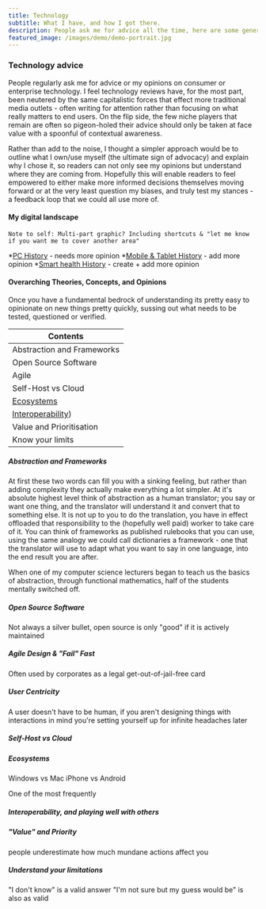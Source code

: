 ```yaml
---
title: Technology
subtitle: What I have, and how I got there.
description: People ask me for advice all the time, here are some general ideas/tips
featured_image: /images/demo/demo-portrait.jpg
---
```


### Technology advice
People regularly ask me for advice or my opinions on consumer or enterprise technology. I feel technology reviews have, for the most part, been neutered by the same capitalistic forces that effect more traditional media outlets - often writing for attention rather than focusing on what really matters to end users. On the flip side, the few niche players that remain are often so pigeon-holed their advice should only be taken at face value with a spoonful of contextual awareness.

Rather than add to the noise, I thought a simpler approach would be to outline what I own/use myself (the ultimate sign of advocacy) and explain why I chose it, so readers can not only see my opinions but understand where they are coming from. Hopefully this will enable readers to feel empowered to either make more informed decisions themselves moving forward or at the very least question my biases, and truly test my stances - a feedback loop that we could all use more of.


#### My digital landscape
`Note to self: Multi-part graphic? Including shortcuts & "let me know if you want me to cover another area"`

*[PC History](/technology/history-pc.md) - needs more opinion
*[Mobile & Tablet History]() - add more opinion
*[Smart health History]() - create + add more opinion





#### Overarching Theories, Concepts, and Opinions

Once you have a fundamental bedrock of understanding its pretty easy to opinionate on new things pretty quickly, sussing out what needs to be tested, questioned or verified.


| Contents |
|----------|
| Abstraction and Frameworks |
| Open Source Software |
| Agile |
| Self-Host vs Cloud |
| [Ecosystems](#ecosystems) |
| [Interoperability](#heading-ecosystems)) |
| Value and Prioritisation |
| Know your limits|



##### Abstraction and Frameworks
At first these two words can fill you with a sinking feeling, but rather than adding complexity they actually make everything a lot simpler. At it's absolute highest level think of abstraction as a human translator; you say or want one thing, and the translator will understand it and convert that to something else. It is not up to you to do the translation, you have in effect offloaded that responsibility to the (hopefully well paid) worker to take care of it. You can think of frameworks as published rulebooks that you can use, using the same analogy we could call dictionaries a framework - one that the translator will use to adapt what you want to say in one language, into the end result you are after. 



When one of my computer science lecturers began to teach us the basics of abstraction, through functional mathematics, half of the students mentally switched off.

##### Open Source Software
Not always a silver bullet, open source is only "good" if it is actively maintained

##### Agile Design & "Fail" Fast
Often used by corporates as a legal get-out-of-jail-free card

##### User Centricity
A user doesn't have to be human, if you aren't designing things with interactions in mind you're setting yourself up for infinite headaches later

##### Self-Host vs Cloud

##### Ecosystems
Windows vs Mac
iPhone vs Android

One of the most frequently 

##### Interoperability, and playing well with others

##### "Value" and Priority
people underestimate how much mundane actions affect you

##### Understand your limitations
"I don't know" is a valid answer
"I'm not sure but my guess would be" is also as valid